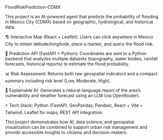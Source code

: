 FloodRiskPrediction-CDMX

This project is an AI-powered agent that predicts the probability of flooding in Mexico City (CDMX) based on geographic, hydrological, and historical data.

🌎 Interactive Map (React + Leaflet): Users can click anywhere in Mexico City to obtain latitude/longitude, place a marker, and query the flood risk.

🤖 Prediction API (FastAPI + Python): Coordinates are sent to a Python backend that analyzes multiple datasets (topography, water bodies, rainfall forecasts, historical reports) to estimate the flood probability.

📊 Risk Assessment: Returns both raw geospatial indicators and a compact summary including risk level (Low, Moderate, High).

📝 Explainable AI: Generates a natural-language report of the area’s vulnerability and weather forecast using an LLM (via OpenRouter).

⚡ Tech Stack: Python (FastAPI, GeoPandas, Pandas), React + Vite + Tailwind, Leaflet for maps, REST API integration.

This project demonstrates how AI, data science, and geospatial visualization can be combined to support urban risk management and provide accessible insights to citizens and decision-makers.
